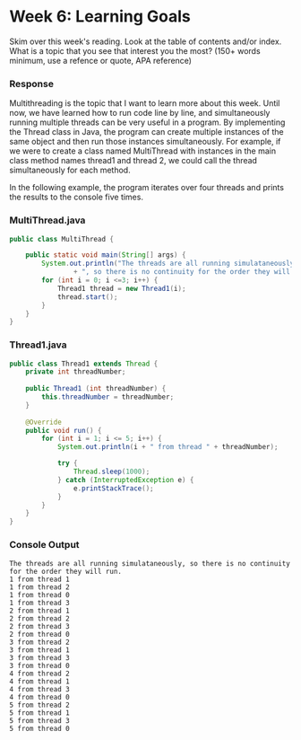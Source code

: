 # Week 6: Learning Goals
Skim over this week's reading. Look at the table of contents and/or index. What is a topic that you see that interest you the most? (150+ words minimum, use a refence or quote, APA reference)
### Response
Multithreading is the topic that I want to learn more about this week. Until now, we have learned how to run code line by line, and simultaneously running multiple threads can be very useful in a program. By implementing the Thread class in Java, the program can create multiple instances of the same object and then run those instances simultaneously. For example, if we were to create a class named MultiThread with instances in the main class method names thread1 and thread 2, we could call the thread simultaneously for each method.

In the following example, the program iterates over four threads and prints the results to the console five times. 

### MultiThread.java
``` Java
public class MultiThread {

	public static void main(String[] args) {
		System.out.println("The threads are all running simulataneously"
				+ ", so there is no continuity for the order they will run.");
		for (int i = 0; i <=3; i++) {
			Thread1 thread = new Thread1(i);
			thread.start();
		}
	}
}
```
### Thread1.java
``` Java
public class Thread1 extends Thread {
	private int threadNumber;
	
	public Thread1 (int threadNumber) {
		this.threadNumber = threadNumber;
	}
	
	@Override
	public void run() {
		for (int i = 1; i <= 5; i++) {
			System.out.println(i + " from thread " + threadNumber);

			try {
				Thread.sleep(1000);
			} catch (InterruptedException e) {
				e.printStackTrace();
			}
		}
	}
}
```
### Console Output
```
The threads are all running simulataneously, so there is no continuity for the order they will run.
1 from thread 1
1 from thread 2
1 from thread 0
1 from thread 3
2 from thread 1
2 from thread 2
2 from thread 3
2 from thread 0
3 from thread 2
3 from thread 1
3 from thread 3
3 from thread 0
4 from thread 2
4 from thread 1
4 from thread 3
4 from thread 0
5 from thread 2
5 from thread 1
5 from thread 3
5 from thread 0
```
